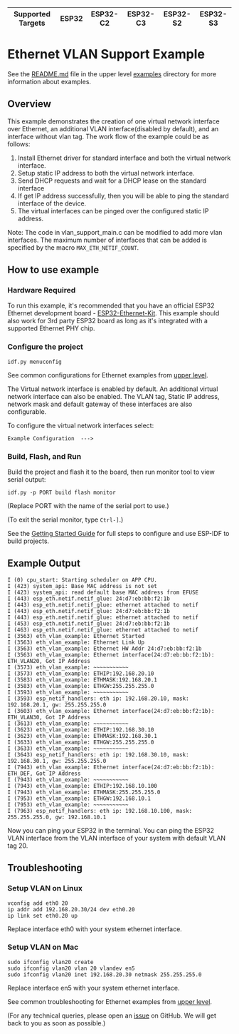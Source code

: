 | Supported Targets | ESP32 | ESP32-C2 | ESP32-C3 | ESP32-S2 | ESP32-S3 |
| ----------------- | ----- | -------- | -------- | -------- | -------- |

# Ethernet VLAN Support Example

See the [README.md](../../ethernet/README.md) file in the upper level [examples](../../ethernet) directory for more information about examples.

## Overview

This example demonstrates the creation of one virtual network interface over Ethernet, an additional VLAN interface(disabled by default), and an interface without vlan tag. The work flow of the example could be as follows:

1. Install Ethernet driver for standard interface and both the virtual network interface.
2. Setup static IP address to both the virtual network interface.
3. Send DHCP requests and wait for a DHCP lease on the standard interface
4. If get IP address successfully, then you will be able to ping the standard interface of the device.
5. The virtual interfaces can be pinged over the configured static IP address.

Note: The code in vlan_support_main.c can be modified to add more vlan interfaces. The maximum number of interfaces that can be added is specified by the macro `MAX_ETH_NETIF_COUNT`.
## How to use example

### Hardware Required

To run this example, it's recommended that you have an official ESP32 Ethernet development board - [ESP32-Ethernet-Kit](https://docs.espressif.com/projects/esp-idf/en/latest/hw-reference/get-started-ethernet-kit.html). This example should also work for 3rd party ESP32 board as long as it's integrated with a supported Ethernet PHY chip.

### Configure the project

```
idf.py menuconfig
```
See common configurations for Ethernet examples from [upper level](../../ethernet/README.md#common-configurations).

The Virtual network interface is enabled by default.
An additional virtual network interface can also be enabled.
The VLAN tag, Static IP address, network mask and default gateway of these interfaces are also configurable.

To configure the virtual network interfaces select:
```
Example Configuration  --->
```

### Build, Flash, and Run

Build the project and flash it to the board, then run monitor tool to view serial output:

```
idf.py -p PORT build flash monitor
```

(Replace PORT with the name of the serial port to use.)

(To exit the serial monitor, type ``Ctrl-]``.)

See the [Getting Started Guide](https://docs.espressif.com/projects/esp-idf/en/latest/get-started/index.html) for full steps to configure and use ESP-IDF to build projects.

## Example Output

```
I (0) cpu_start: Starting scheduler on APP CPU.
I (423) system_api: Base MAC address is not set
I (423) system_api: read default base MAC address from EFUSE
I (443) esp_eth.netif.netif_glue: 24:d7:eb:bb:f2:1b
I (443) esp_eth.netif.netif_glue: ethernet attached to netif
I (443) esp_eth.netif.netif_glue: 24:d7:eb:bb:f2:1b
I (443) esp_eth.netif.netif_glue: ethernet attached to netif
I (453) esp_eth.netif.netif_glue: 24:d7:eb:bb:f2:1b
I (463) esp_eth.netif.netif_glue: ethernet attached to netif
I (3563) eth_vlan_example: Ethernet Started
I (3563) eth_vlan_example: Ethernet Link Up
I (3563) eth_vlan_example: Ethernet HW Addr 24:d7:eb:bb:f2:1b
I (3563) eth_vlan_example: Ethernet interface(24:d7:eb:bb:f2:1b): ETH_VLAN20, Got IP Address
I (3573) eth_vlan_example: ~~~~~~~~~~~
I (3573) eth_vlan_example: ETHIP:192.168.20.10
I (3583) eth_vlan_example: ETHMASK:192.168.20.1
I (3583) eth_vlan_example: ETHGW:255.255.255.0
I (3593) eth_vlan_example: ~~~~~~~~~~~
I (3593) esp_netif_handlers: eth ip: 192.168.20.10, mask: 192.168.20.1, gw: 255.255.255.0
I (3603) eth_vlan_example: Ethernet interface(24:d7:eb:bb:f2:1b): ETH_VLAN30, Got IP Address
I (3613) eth_vlan_example: ~~~~~~~~~~~
I (3623) eth_vlan_example: ETHIP:192.168.30.10
I (3623) eth_vlan_example: ETHMASK:192.168.30.1
I (3633) eth_vlan_example: ETHGW:255.255.255.0
I (3633) eth_vlan_example: ~~~~~~~~~~~
I (3643) esp_netif_handlers: eth ip: 192.168.30.10, mask: 192.168.30.1, gw: 255.255.255.0
I (7943) eth_vlan_example: Ethernet interface(24:d7:eb:bb:f2:1b): ETH_DEF, Got IP Address
I (7943) eth_vlan_example: ~~~~~~~~~~~
I (7943) eth_vlan_example: ETHIP:192.168.10.100
I (7943) eth_vlan_example: ETHMASK:255.255.255.0
I (7953) eth_vlan_example: ETHGW:192.168.10.1
I (7953) eth_vlan_example: ~~~~~~~~~~~
I (7963) esp_netif_handlers: eth ip: 192.168.10.100, mask: 255.255.255.0, gw: 192.168.10.1
```

Now you can ping your ESP32 in the terminal.
You can ping the ESP32 VLAN interface from the VLAN interface of your system with default VLAN tag 20.

## Troubleshooting
### Setup VLAN on Linux
```
vconfig add eth0 20
ip addr add 192.168.20.30/24 dev eth0.20
ip link set eth0.20 up
```
Replace interface eth0 with your system ethernet interface.
### Setup VLAN on Mac
```
sudo ifconfig vlan20 create
sudo ifconfig vlan20 vlan 20 vlandev en5
sudo ifconfig vlan20 inet 192.168.20.30 netmask 255.255.255.0
```
Replace interface en5 with your system ethernet interface.

See common troubleshooting for Ethernet examples from [upper level](../../ethernet/README.md#common-troubleshooting).

(For any technical queries, please open an [issue](https://github.com/espressif/esp-idf/issues) on GitHub. We will get back to you as soon as possible.)
